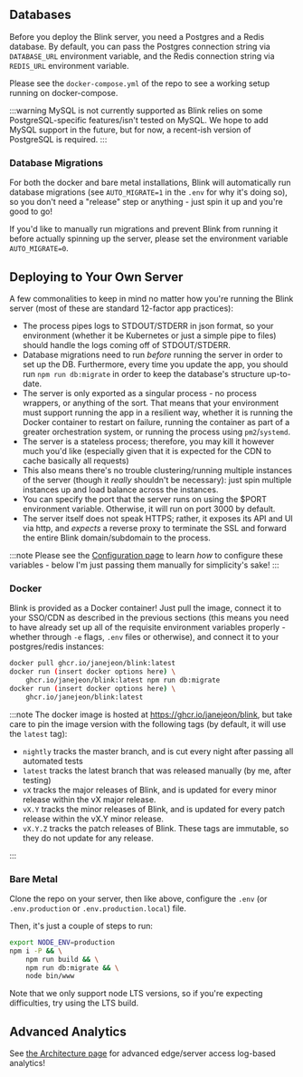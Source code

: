 ## Databases

Before you deploy the Blink server, you need a Postgres and a Redis database. By default, you can pass the Postgres connection string via `DATABASE_URL` environment variable, and the Redis connection string via `REDIS_URL` environment variable.

Please see the `docker-compose.yml` of the repo to see a working setup running on docker-compose.

:::warning
MySQL is not currently supported as Blink relies on some PostgreSQL-specific features/isn't tested on MySQL. We hope to add MySQL support in the future, but for now, a recent-ish version of PostgreSQL is required.
:::

### Database Migrations

For both the docker and bare metal installations, Blink will automatically run database migrations (see `AUTO_MIGRATE=1` in the `.env` for why it's doing so), so you don't need a "release" step or anything - just spin it up and you're good to go!

If you'd like to manually run migrations and prevent Blink from running it before actually spinning up the server, please set the environment variable `AUTO_MIGRATE=0`.

## Deploying to Your Own Server

A few commonalities to keep in mind no matter how you're running the Blink server (most of these are standard 12-factor app practices):

- The process pipes logs to STDOUT/STDERR in json format, so your environment (whether it be Kubernetes or just a simple pipe to files) should handle the logs coming off of STDOUT/STDERR.
- Database migrations need to run _before_ running the server in order to set up the DB. Furthermore, every time you update the app, you should run `npm run db:migrate` in order to keep the database's structure up-to-date.
- The server is only exported as a singular process - no process wrappers, or anything of the sort. That means that your environment must support running the app in a resilient way, whether it is running the Docker container to restart on failure, running the container as part of a greater orchestration system, or running the process using `pm2`/`systemd`.
- The server is a stateless process; therefore, you may kill it however much you'd like (especially given that it is expected for the CDN to cache basically all requests)
- This also means there's no trouble clustering/running multiple instances of the server (though it _really_ shouldn't be necessary): just spin multiple instances up and load balance across the instances.
- You can specify the port that the server runs on using the $PORT environment variable. Otherwise, it will run on port 3000 by default.
- The server itself does not speak HTTPS; rather, it exposes its API and UI via http, and _expects_ a reverse proxy to terminate the SSL and forward the entire Blink domain/subdomain to the process.

:::note
Please see the [Configuration page](/Server%20Administration/3.1%20Configuration) to learn _how_ to configure these variables - below I'm just passing them manually for simplicity's sake!
:::

### Docker

Blink is provided as a Docker container! Just pull the image, connect it to your SSO/CDN as described in the previous sections (this means you need to have already set up all of the requisite environment variables properly - whether through `-e` flags, `.env` files or otherwise), and connect it to your postgres/redis instances:

```sh
docker pull ghcr.io/janejeon/blink:latest
docker run (insert docker options here) \
    ghcr.io/janejeon/blink:latest npm run db:migrate
docker run (insert docker options here) \
    ghcr.io/janejeon/blink:latest
```

:::note
The docker image is hosted at https://ghcr.io/janejeon/blink, but take care to pin the image version with the following tags (by default, it will use the `latest` tag):

- `nightly` tracks the master branch, and is cut every night after passing all automated tests
- `latest` tracks the latest branch that was released manually (by me, after testing)
- `vX` tracks the major releases of Blink, and is updated for every minor release within the vX major release.
- `vX.Y` tracks the minor releases of Blink, and is updated for every patch release within the vX.Y minor release.
- `vX.Y.Z` tracks the patch releases of Blink. These tags are immutable, so they do not update for any release.

:::

### Bare Metal

Clone the repo on your server, then like above, configure the `.env` (or `.env.production` or `.env.production.local`) file.

Then, it's just a couple of steps to run:

```sh
export NODE_ENV=production
npm i -P && \
    npm run build && \
    npm run db:migrate && \
    node bin/www
```

Note that we only support node LTS versions, so if you're expecting difficulties, try using the LTS build.

## Advanced Analytics

See [the Architecture page](/Introduction/1.3%20Architecture) for advanced edge/server access log-based analytics!
